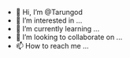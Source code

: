 - 👋 Hi, I’m @Tarungod
- 👀 I’m interested in ...
- 🌱 I’m currently learning ...
- 💞️ I’m looking to collaborate on ...
- 📫 How to reach me ...

<!---
Tarungod/Tarungod is a ✨ special ✨ repository because its `README.md` (this file) appears on your GitHub profile.
You can click the Preview link to take a look at your changes.
--->
